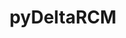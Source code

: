 ---
title: pyDeltaRCM
description: pyDeltaRCM model codes
featured: true
home_url: https://DeltaRCM.github.io/pyDeltaRCM
tags: [Python, modeling]
site:
  git_repo_url: "https://github.com/amoodie/FAKE_pyDeltaRCM_WMT"
---